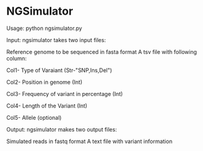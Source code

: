 # NGSimulator

Usage:
python ngsimulator.py

Input:
ngsimulator takes two input files:

Reference genome to be sequenced in fasta format
A tsv file with following column:

Col1- Type of Varaiant (Str-"SNP,Ins,Del")

Col2- Position in genome (Int)

Col3- Frequency of variant in percentage (Int)

Col4- Length of the Variant (Int)

Col5- Allele (optional)

Output:
ngsimulator makes two output files:

Simulated reads in fastq format
A text file with variant information

